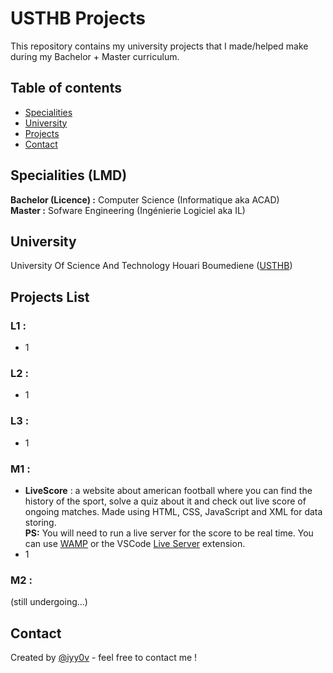 # USTHB Projects

This repository contains my university projects that I made/helped make during my Bachelor + Master curriculum.
<br />

## Table of contents
- [Specialities](#specialities)
- [University](#university)
- [Projects](#projects-list)
- [Contact](#contact)

## Specialities (LMD)
**Bachelor (Licence) :** Computer Science (Informatique aka ACAD) <br />
**Master :** Sofware Engineering (Ingénierie Logiciel aka IL)

## University
University Of Science And Technology Houari Boumediene ([USTHB](https://www.usthb.dz))

## Projects List
### L1 :
- 1
### L2 :
- 1

### L3 :
- 1

### M1 :
- **LiveScore** : a website about american football where you can find the history of the sport, solve a quiz about it and check out live score of ongoing matches. Made using HTML, CSS, JavaScript and XML for data storing. <br /> 
**PS:** You will need to run a live server for the score to be real time. You can use [WAMP](https://www.wampserver.com/en/) or the VSCode [Live Server](https://marketplace.visualstudio.com/items?itemName=ritwickdey.LiveServer) extension. 
- 1

### M2 :
(still undergoing...)

## Contact
Created by [@iyy0v](https://www.ayoub-dev.com) - feel free to contact me !

